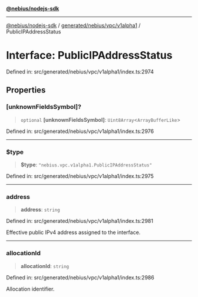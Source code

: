 [**@nebius/nodejs-sdk**](../../../../../README.md)

---

[@nebius/nodejs-sdk](../../../../../README.md) / [generated/nebius/vpc/v1alpha1](../README.md) / PublicIPAddressStatus

# Interface: PublicIPAddressStatus

Defined in: src/generated/nebius/vpc/v1alpha1/index.ts:2974

## Properties

### \[unknownFieldsSymbol\]?

> `optional` **\[unknownFieldsSymbol\]**: `Uint8Array`\<`ArrayBufferLike`\>

Defined in: src/generated/nebius/vpc/v1alpha1/index.ts:2976

---

### $type

> **$type**: `"nebius.vpc.v1alpha1.PublicIPAddressStatus"`

Defined in: src/generated/nebius/vpc/v1alpha1/index.ts:2975

---

### address

> **address**: `string`

Defined in: src/generated/nebius/vpc/v1alpha1/index.ts:2981

Effective public IPv4 address assigned to the interface.

---

### allocationId

> **allocationId**: `string`

Defined in: src/generated/nebius/vpc/v1alpha1/index.ts:2986

Allocation identifier.
